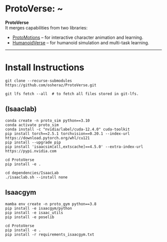 # ProtoVerse: ~

**ProtoVerse**   
It merges capabilities from two libraries:
- [ProtoMotions](https://github.com/NVlabs/ProtoMotions) – for interactive character animation and learning.
- [HumanoidVerse](https://github.com/LeCAR-Lab/HumanoidVerse) – for humanoid simulation and multi-task learning.

---


# Install Instructions 


```
git clone --recurse-submodules https://github.com/osheraz/ProtoVerse.git

git lfs fetch --all  # to fetch all files stored in git-lfs.

```

## (Isaaclab)

```
conda create -n proto_sim python==3.10
conda activate proto_sim
conda install -c "nvidia/label/cuda-12.4.0" cuda-toolkit
pip install torch==2.5.1 torchvision==0.20.1 --index-url https://download.pytorch.org/whl/cu121
pip install --upgrade pip
pip install 'isaacsim[all,extscache]==4.5.0' --extra-index-url https://pypi.nvidia.com

cd ProtoVerse
pip install -e .

cd dependencies/IsaacLab
./isaaclab.sh --install none

```

## Isaacgym
```
mamba env create -n proto_gym python==3.8
pip install -e isaacgym/python
pip install -e isaac_utils
pip install -e poselib

cd ProtoVerse
pip install -e .
pip install -r requirements_isaacgym.txt
```